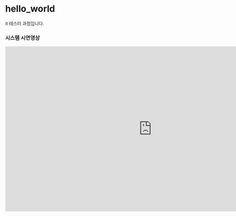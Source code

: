 # hello_world
it 테스터 과정입니다. 

### 시스템 시연영상
<iframe width="928" height="522" src="https://www.youtube.com/embed/ruoQHYMg2wU?list=RDruoQHYMg2wU" title="[playlist] 🍁가을 바람결을 담은 잔잔한 인기 플레이리스트 세번째 | 비오는 날 듣기 좋은 음악 #46 🎶 Lofi Pop | cafemusic" frameborder="0" allow="accelerometer; autoplay; clipboard-write; encrypted-media; gyroscope; picture-in-picture; web-share" referrerpolicy="strict-origin-when-cross-origin" allowfullscreen></iframe>
